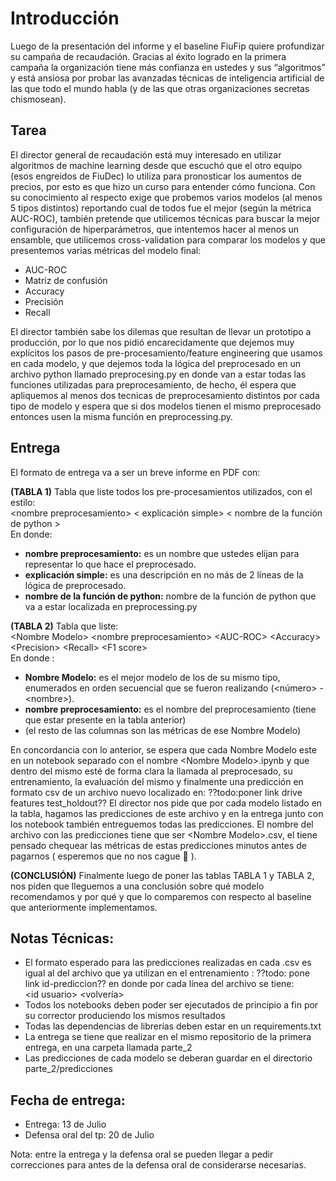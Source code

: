 # Introducción
Luego de la presentación del informe y el baseline FiuFip quiere profundizar su campaña de recaudación. Gracias al éxito 
logrado en la primera campaña la organización tiene más confianza en ustedes y sus “algoritmos” y está ansiosa por probar 
las avanzadas técnicas de inteligencia artificial de las que todo el mundo habla (y de las que otras organizaciones secretas
chismosean).  


## Tarea
El director general de recaudación está muy interesado en utilizar algoritmos de machine learning desde que escuchó 
que el otro equipo (esos engreidos de FiuDec) lo utiliza para pronosticar los aumentos de precios, por esto es que hizo un curso 
para entender cómo funciona. Con su conocimiento al respecto exige que probemos varios modelos (al menos 5 tipos distintos) 
reportando cual de todos fue el mejor (según la métrica AUC-ROC), también pretende que utilicemos técnicas para buscar la mejor
configuración de hiperparámetros, que intentemos hacer al menos un ensamble, que utilicemos cross-validation para comparar los modelos y 
que presentemos varias métricas del modelo final:  
- AUC-ROC
- Matriz de confusión
- Accuracy
- Precisión
- Recall

El director también sabe los dilemas que resultan de llevar un prototipo a producción, por lo que nos pidió 
encarecidamente que dejemos muy explícitos los pasos de pre-procesamiento/feature engineering que usamos en cada 
modelo, y que dejemos toda la lógica del preprocesado en un archivo python llamado preprocesing.py en donde van a 
estar todas las funciones utilizadas para preprocesamiento, de hecho, él espera que apliquemos al menos dos tecnicas
de preprocesamiento distintos por cada tipo de modelo y espera que si dos modelos tienen el mismo preprocesado 
entonces usen la misma función en preprocessing.py.  

## Entrega
El formato de entrega va a ser un breve informe en PDF con:

**(TABLA 1)** Tabla que liste todos los pre-procesamientos utilizados, con el estilo:  
\<nombre preprocesamiento\> \< explicación simple\> \< nombre de la función de python \>  
En donde:  
- **nombre preprocesamiento:** es un nombre que ustedes elijan para representar lo que hace el preprocesado.
- **explicación simple:** es una descripción en no más de 2 líneas de la lógica de preprocesado.
- **nombre de la función de python:** nombre de la función de python que va a estar localizada en preprocessing.py


**(TABLA 2)** Tabla que liste:  
\<Nombre Modelo\> \<nombre preprocesamiento\>  \<AUC-ROC\> \<Accuracy\> \<Precision\> \<Recall\> \<F1 score\>  
En donde :  
- **Nombre Modelo:** es el mejor modelo de los de su mismo tipo, enumerados en orden secuencial que se fueron realizando (\<número\> - \<nombre\>).
- **nombre preprocesamiento:** es el nombre del preprocesamiento (tiene que estar presente en la tabla anterior)
- (el resto de las columnas son las métricas de ese Nombre Modelo)

En concordancia con lo anterior, se espera que cada Nombre Modelo este en un notebook separado con el nombre
 \<Nombre Modelo\>.ipynb y que dentro del mismo esté de forma clara la llamada al preprocesado, su entrenamiento, 
 la evaluación del mismo y finalmente una predicción en formato csv de un archivo nuevo localizado
  en: ??todo:poner link drive features test_holdout?? El director nos pide que 
  por cada modelo listado en la tabla, hagamos las predicciones de este archivo y en la entrega junto con los notebook 
  también entreguemos todas las predicciones. El nombre del archivo con las predicciones tiene que 
  ser \<Nombre Modelo\>.csv, el tiene pensado chequear las métricas de estas predicciones minutos antes de 
  pagarnos ( esperemos que no nos cague  👀 ).

**(CONCLUSIÓN)**
Finalmente luego de poner las tablas TABLA 1 y TABLA 2, nos piden que lleguemos a una conclusión sobre qué modelo 
recomendamos y por qué y que lo comparemos con respecto al baseline que anteriormente implementamos.


## Notas Técnicas:
- El formato esperado para las predicciones realizadas en cada .csv es igual al del archivo que ya utilizan en el 
entrenamiento : ??todo: pone link id-prediccion?? en donde por cada 
línea del archivo se tiene:  
\<id usuario\> \<volvería\>  
- Todos los notebooks deben poder ser ejecutados de principio a fin por su corrector produciendo los mismos resultados
- Todas las dependencias de librerías deben estar en un requirements.txt
- La entrega se tiene que realizar en el mismo repositorio de la primera entrega, en una carpeta llamada parte_2
- Las predicciones de cada modelo se deberan guardar en el directorio parte_2/predicciones

## Fecha de entrega:
- Entrega: 13 de Julio
- Defensa oral del tp: 20 de Julio  

Nota: entre la entrega y la defensa oral se pueden llegar a pedir correcciones para antes de la defensa oral de 
considerarse necesarias.
